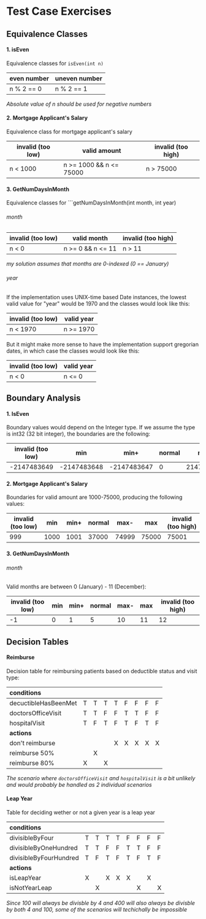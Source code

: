# Test Case Exercises

## Equivalence Classes

#### 1. isEven

Equivalence classes for ```isEven(int n)```

even number |uneven number  
 ---   |  ---   
n % 2 == 0 |n % 2 == 1 

*Absolute value of n should be used for negative numbers*

#### 2. Mortgage Applicant's Salary

Equivalence class for mortgage applicant's salary

 invalid (too low) | valid amount | invalid (too high)
 --- | --- | ---
 n < 1000 | n >= 1000 && n <= 75000 | n > 75000 

#### 3. GetNumDaysInMonth

Equivalence classes for ```getNumDaysInMonth(int month, int year)

###### month

invalid (too low) | valid month | invalid (too high) 
--- | --- | ---
n < 0 | n >= 0 && n <= 11 | n > 11

*my solution assumes that months are 0-indexed (0 == January)*

###### year

If the implementation uses UNIX-time based Date instances, the lowest valid value for "year" would be 1970 and the classes would look like this:

invalid (too low) | valid year
--- | ---
n < 1970 | n >= 1970 

But it might make more sense to have the implementation support gregorian dates, in which case the classes would look like this:

invalid (too low) | valid year
--- | ---
n < 0 | n <= 0


## Boundary Analysis

#### 1. IsEven

Boundary values would depend on the Integer type. If we assume the type is
int32 (32 bit integer), the boundaries are the following:
 
invalid (too low) | min | min+ | normal | max- | max | invalid (too high) |
---|---|---|---|---|---|---
-2147483649 | -2147483648 | -2147483647 | 0 | 2147483647 | 2147483648 | 2147483649 |


#### 2. Mortgage Applicant's Salary

Boundaries for valid amount are 1000-75000, producing the following values:

invalid (too low) | min | min+ | normal | max- | max | invalid (too high) |
---|---|---|---|---|---|---|
999 | 1000 | 1001 | 37000 | 74999 | 75000 | 75001|

#### 3. GetNumDaysInMonth

###### month

Valid months are between 0 (January) - 11 (December):

invalid (too low) | min | min+ | normal | max- | max | invalid (too high)
---|---|---|---|---|---|---
-1 | 0 | 1 | 5 | 10 | 11 | 12

## Decision Tables

#### Reimburse

Decision table for reimbursing patients based on deductible status and visit type:

conditions           |   |   |   |   |   |   |   |   |
:---                 |---|---|---|---|---|---|---|--- 
decuctibleHasBeenMet | T | T | T | T | F | F | F | F
doctorsOfficeVisit   | T | T | F | F | T | T | F | F
hospitalVisit        | T | F | T | F | T | F | T | F
**actions**          |   |   |   |   |   |   |   |   |
don't reimburse      |   |   |   | X | X | X | X | X 
reimburse 50%        |   | X |   |   |   |   |   |   |
reimburse 80%        | X |   | X |   |   |   |   |   |

*The scenario where `doctorsOfficeVisit` and `hospitalVisit` is a bit unlikely and would probably be handled as 2 individual
scenarios*

#### Leap Year

Table for deciding wether or not a given year is a leap year

conditions              |   |   |   |   |   |   |   |   |
:---                    |---|---|---|---|---|---|---|--- 
divisibleByFour         | T | T | T | T | F | F | F | F
divisibleByOneHundred   | T | T | F | F | T | T | F | F
divisibleByFourHundred  | T | F | T | F | T | F | T | F
**actions**             |   |   |   |   |   |   |   |   |
isLeapYear              | X |   | X | X | X |   | X |   |
isNotYearLeap           |   | X |   |   |   | X |   | X |

*Since 100 will always be divisble by 4 and 400 will also always be divisble by both 4 and 100, some of the scenarios will techichally be impossible*


